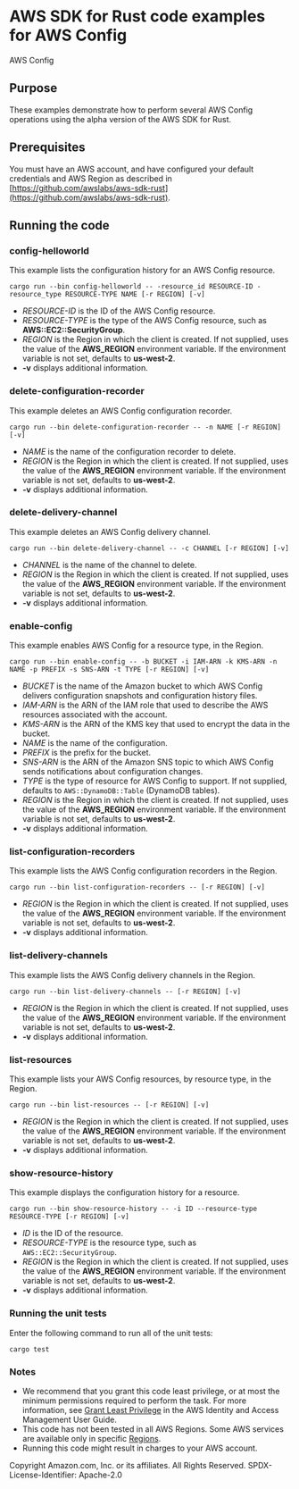 # AWS SDK for Rust code examples for AWS Config

AWS Config 

## Purpose

These examples demonstrate how to perform several AWS Config operations using the alpha version of the AWS SDK for Rust.

## Prerequisites

You must have an AWS account, and have configured your default credentials and AWS Region as described in [https://github.com/awslabs/aws-sdk-rust](https://github.com/awslabs/aws-sdk-rust).

## Running the code

### config-helloworld

This example lists the configuration history for an AWS Config resource.

`cargo run --bin config-helloworld -- -resource_id RESOURCE-ID -resource_type RESOURCE-TYPE NAME [-r REGION] [-v]`

- _RESOURCE-ID_ is the ID of the AWS Config resource.
- _RESOURCE-TYPE_ is the type of the AWS Config resource, such as __AWS::EC2::SecurityGroup__.
- _REGION_ is the Region in which the client is created.
  If not supplied, uses the value of the __AWS_REGION__ environment variable.
  If the environment variable is not set, defaults to __us-west-2__.
- __-v__ displays additional information.

### delete-configuration-recorder

This example deletes an AWS Config configuration recorder.

`cargo run --bin delete-configuration-recorder -- -n NAME [-r REGION] [-v]`

- _NAME_ is the name of the configuration recorder to delete.
- _REGION_ is the Region in which the client is created.
  If not supplied, uses the value of the __AWS_REGION__ environment variable.
  If the environment variable is not set, defaults to __us-west-2__.
- __-v__ displays additional information.

### delete-delivery-channel

This example deletes an AWS Config delivery channel.

`cargo run --bin delete-delivery-channel -- -c CHANNEL [-r REGION] [-v]`

- _CHANNEL_ is the name of the channel to delete.
- _REGION_ is the Region in which the client is created.
  If not supplied, uses the value of the __AWS_REGION__ environment variable.
  If the environment variable is not set, defaults to __us-west-2__.
- __-v__ displays additional information.

### enable-config

This example enables AWS Config for a resource type, in the Region.

`cargo run --bin enable-config -- -b BUCKET -i IAM-ARN -k KMS-ARN -n NAME -p PREFIX -s SNS-ARN -t TYPE [-r REGION] [-v]`

- _BUCKET_ is the name of the Amazon bucket to which AWS Config delivers configuration snapshots and configuration history files.
- _IAM-ARN_ is the ARN of the IAM role that used to describe the AWS resources associated with the account.
- _KMS-ARN_ is the ARN of the KMS key that used to encrypt the data in the bucket.
- _NAME_ is the name of the configuration.
- _PREFIX_ is the  prefix for the bucket.
- _SNS-ARN_ is the  ARN of the Amazon SNS topic to which AWS Config sends notifications about configuration changes.
- _TYPE_ is the type of resource for AWS Config to support.
  If not supplied, defaults to `AWS::DynamoDB::Table` (DynamoDB tables).
- _REGION_ is the Region in which the client is created.
  If not supplied, uses the value of the __AWS_REGION__ environment variable.
  If the environment variable is not set, defaults to __us-west-2__.
- __-v__ displays additional information.

### list-configuration-recorders

This example lists the AWS Config configuration recorders in the Region.

`cargo run --bin list-configuration-recorders -- [-r REGION] [-v]`

- _REGION_ is the Region in which the client is created.
  If not supplied, uses the value of the __AWS_REGION__ environment variable.
  If the environment variable is not set, defaults to __us-west-2__.
- __-v__ displays additional information.

### list-delivery-channels

This example lists the AWS Config delivery channels in the Region.

`cargo run --bin list-delivery-channels -- [-r REGION] [-v]`

- _REGION_ is the Region in which the client is created.
  If not supplied, uses the value of the __AWS_REGION__ environment variable.
  If the environment variable is not set, defaults to __us-west-2__.
- __-v__ displays additional information.

### list-resources

This example lists your AWS Config resources, by resource type, in the Region.

`cargo run --bin list-resources -- [-r REGION] [-v]`

- _REGION_ is the Region in which the client is created.
  If not supplied, uses the value of the __AWS_REGION__ environment variable.
  If the environment variable is not set, defaults to __us-west-2__.
- __-v__ displays additional information.

### show-resource-history

This example displays the configuration history for a resource.

`cargo run --bin show-resource-history -- -i ID --resource-type RESOURCE-TYPE [-r REGION] [-v]`

- _ID_ is the ID of the resource.
- _RESOURCE-TYPE_ is the resource type, such as `AWS::EC2::SecurityGroup`.
- _REGION_ is the Region in which the client is created.
  If not supplied, uses the value of the __AWS_REGION__ environment variable.
  If the environment variable is not set, defaults to __us-west-2__.
- __-v__ displays additional information.

### Running the unit tests

Enter the following command to run all of the unit tests:

`cargo test`

### Notes

- We recommend that you grant this code least privilege,
  or at most the minimum permissions required to perform the task.
  For more information, see
  [Grant Least Privilege](https://docs.aws.amazon.com/IAM/latest/UserGuide/best-practices.html#grant-least-privilege)
  in the AWS Identity and Access Management User Guide.
- This code has not been tested in all AWS Regions.
  Some AWS services are available only in specific
  [Regions](https://aws.amazon.com/about-aws/global-infrastructure/regional-product-services).
- Running this code might result in charges to your AWS account.

Copyright Amazon.com, Inc. or its affiliates. All Rights Reserved. SPDX-License-Identifier: Apache-2.0